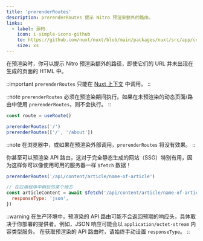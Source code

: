 ```yaml
---
title: 'prerenderRoutes'
description: prerenderRoutes 提示 Nitro 预渲染额外的路由。
links:
  - label: 源码
    icon: i-simple-icons-github
    to: https://github.com/nuxt/nuxt/blob/main/packages/nuxt/src/app/composables/ssr.ts
    size: xs
---
```


在预渲染时，你可以提示 Nitro 预渲染额外的路径，即使它们的 URL 并未出现在生成的页面的 HTML 中。

::important
`prerenderRoutes` 只能在 [Nuxt 上下文](/docs/guide/going-further/nuxt-app#the-nuxt-context) 中调用。
::

::note
`prerenderRoutes` 必须在预渲染期间执行。如果在未预渲染的动态页面/路由中使用 `prerenderRoutes`，则不会执行。
::

```js
const route = useRoute()

prerenderRoutes('/')
prerenderRoutes(['/', '/about'])
```

::note
在浏览器中，或如果在预渲染外部调用，`prerenderRoutes` 将没有效果。
::

你甚至可以预渲染 API 路由，这对于完全静态生成的网站（SSG）特别有用，因为这样你可以像使用可用的服务器一样 `$fetch` 数据！

```js
prerenderRoutes('/api/content/article/name-of-article')

// 在应用程序中稍后的某个地方
const articleContent = await $fetch('/api/content/article/name-of-article', {
  responseType: 'json',
})
```

::warning
在生产环境中，预渲染的 API 路由可能不会返回预期的响应头，具体取决于你部署的提供者。例如，JSON 响应可能会以 `application/octet-stream` 内容类型服务。
在获取预渲染的 API 路由时，请始终手动设置 `responseType`。
::
